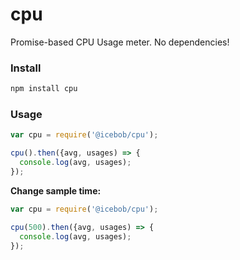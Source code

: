 cpu
===
Promise-based CPU Usage meter. No dependencies!

### Install

```bash
npm install cpu
```

### Usage

```javascript
var cpu = require('@icebob/cpu');

cpu().then({avg, usages) => {
  console.log(avg, usages);
});
``` 

**Change sample time:**
```javascript
var cpu = require('@icebob/cpu');

cpu(500).then({avg, usages) => {
  console.log(avg, usages);
});
``` 
